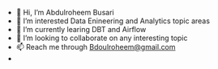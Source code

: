 - 👋 Hi, I’m Abdulroheem Busari
- 👀 I’m interested Data Enineering and Analytics topic areas
- 🌱 I’m currently learing DBT and Airflow
- 💞️ I’m looking to collaborate on any interesting topic
- 📫 Reach me through Bdoulroheem@gmail.com
- 

<!---
Bdoulroheem/Bdoulroheem is a ✨ special ✨ repository because its `README.md` (this file) appears on your GitHub profile.
You can click the Preview link to take a look at your changes.
--->
